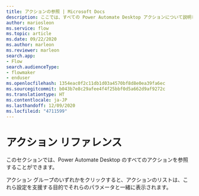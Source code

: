 ```yaml
---
title: アクションの参照 | Microsoft Docs
description: ここでは、すべての Power Automate Desktop アクションについて説明します
author: mariosleon
ms.service: flow
ms.topic: article
ms.date: 09/22/2020
ms.author: marleon
ms.reviewer: marleon
search.app:
- Flow
search.audienceType:
- flowmaker
- enduser
ms.openlocfilehash: 1354eac0f2c11db1d03a4570bf8d8e0ea39fa6ec
ms.sourcegitcommit: b043b7e8c29afee4f4f25bbf0d5a662d9af9272c
ms.translationtype: HT
ms.contentlocale: ja-JP
ms.lasthandoff: 12/09/2020
ms.locfileid: "4711599"
---
```

# <a name="actions-reference"></a>アクション リファレンス



このセクションでは、Power Automate Desktop のすべてのアクションを参照することができます。 

アクション グループのいずれかをクリックすると、アクションのリストは、これら設定を支援する目的でそれらのパラメータと一緒に表示されます。